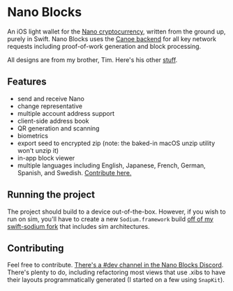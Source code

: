 # Nano Blocks
An iOS light wallet for the [Nano cryptocurrency](https://nano.org/en), written from the ground up, purely in Swift. Nano Blocks uses the [Canoe backend](https://github.com/getcanoe/canoed) for all key network requests including proof-of-work generation and block processing.

All designs are from my brother, Tim. Here's his other [stuff](http://www.timkray.com/).

## Features
* send and receive Nano
* change representative
* multiple account address support
* client-side address book
* QR generation and scanning
* biometrics
* export seed to encrypted zip (note: the baked-in macOS unzip utility won't unzip it)
* in-app block viewer
* multiple languages including English, Japanese, French, German, Spanish, and Swedish. [Contribute here.](https://poeditor.com/join/project/jmtLv86PbQ)


## Running the project
The project should build to a device out-of-the-box. However, if you wish to run on sim, you'll have to create a new `Sodium.framework` build [off of my swift-sodium fork](https://github.com/nebyark/swift-sodium) that includes sim architectures. 

## Contributing
Feel free to contribute. [There's a #dev channel in the Nano Blocks Discord](https://discord.gg/n76DkEt). There's plenty to do, including refactoring most views that use .xibs to have their layouts programmatically generated (I started on a few using `SnapKit`).
